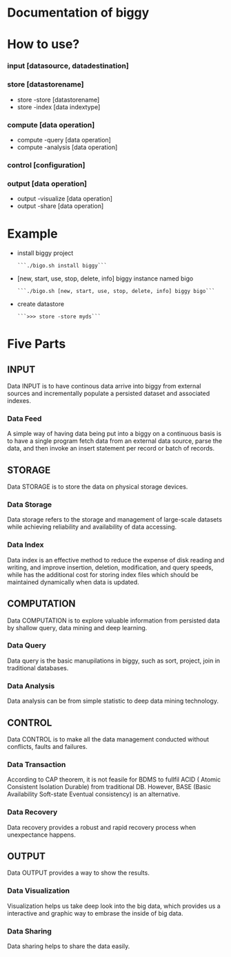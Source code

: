 # Documentation of biggy

# How to use?

### input [datasource, datadestination]

### store [datastorename]
* store -store [datastorename]
* store -index [data indextype]

### compute [data operation]
* compute -query [data operation]
* compute -analysis [data operation]

### control [configuration]

### output [data operation]
* output -visualize [data operation]
* output -share [data operation]

# Example
* install biggy project
      
      ```./bigo.sh install biggy```
* [new, start, use, stop, delete, info] biggy instance named bigo
      
      ```./bigo.sh [new, start, use, stop, delete, info] biggy bigo```
* create datastore

      ```>>> store -store myds```

# Five Parts

## INPUT
Data INPUT is to have continous data arrive into biggy from external sources and incrementally populate a persisted dataset and associated indexes.

### Data Feed
A simple way of having data being put into a biggy on a continuous basis is to have a single program fetch data from an external data source, parse the data, and then invoke an insert statement per record or batch of records.

## STORAGE
Data STORAGE is to store the data on physical storage devices.

### Data Storage
Data storage refers to the storage and management of large-scale datasets while achieving reliability and availability of data accessing.

### Data Index
Data index is an effective method to reduce the expense of disk reading and writing, and improve insertion, deletion, modification, and query speeds, while has the additional cost for storing index files which should be maintained dynamically when data is updated.

## COMPUTATION
Data COMPUTATION is to explore valuable information from persisted data by shallow query, data mining and deep learning.

### Data Query
Data query is the basic manupilations in biggy, such as sort, project, join in traditional databases. 

### Data Analysis
Data analysis can be from simple statistic to deep data mining technology.

## CONTROL
Data CONTROL is to make all the data management conducted without conflicts, faults and failures.

### Data Transaction
According to CAP theorem, it is not feasile for BDMS to fullfil ACID ( Atomic Consistent Isolation Durable) from traditional DB. However, BASE (Basic Availability Soft-state Eventual consistency) is an alternative.

### Data Recovery
Data recovery provides a robust and rapid recovery process when unexpectance happens.

## OUTPUT
Data OUTPUT provides a way to show the results.

### Data Visualization
Visualization helps us take deep look into the big data, which provides us a interactive and graphic way to embrase the inside of big data.

### Data Sharing
Data sharing helps to share the data easily.
